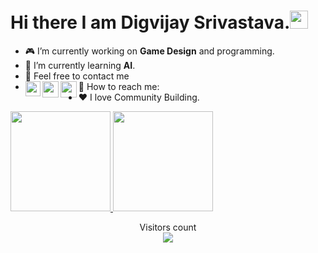 # Hi there I am Digvijay Srivastava.<img src="https://github.com/TheDudeThatCode/TheDudeThatCode/blob/master/Assets/Hi.gif" width="29px">

-   🎮 I’m currently working on **Game Design** and programming.
-   🤖 I’m currently learning **AI**.
-   💬 Feel free to contact me
-   📇 How to reach me: <a href="https://www.linkedin.com/in/dig9074vijay/"><img align="left" width="24px" src="https://cdn.jsdelivr.net/npm/simple-icons@v3/icons/linkedin.svg"  /></a><a href="https://twitter.com/dig9074vijay"><img align="left" width="26px" src="https://cdn.jsdelivr.net/npm/simple-icons@v3/icons/twitter.svg" /></a><a href="mailto:digvijays.ug19.cs@nitp.ac.in"><img align="left" width="26px" src="https://cdn.jsdelivr.net/npm/simple-icons@v3/icons/gmail.svg" /></a>
-   ❤ I love Community Building.

<a href="https://github.com/dig9074vijay">
<img height="160em" src="https://github-readme-stats.vercel.app/api?username=dig9074vijay&show_icons=true&include_all_commits=true&custom_title=GitHub+Stats&theme=vue">
<img height="160em" src="https://github-readme-stats.vercel.app/api/top-langs/?username=dig9074vijay&layout=compact&theme=vue"></a>

<p align="center"> 
  Visitors count<br>
  <img src="https://profile-counter.glitch.me/dig9074vijay/count.svg" />
</p>

